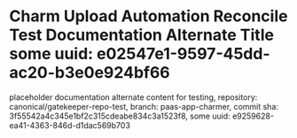 # Charm Upload Automation Reconcile Test Documentation Alternate Title some uuid: e02547e1-9597-45dd-ac20-b3e0e924bf66
 placeholder documentation alternate content for testing,  repository: canonical/gatekeeper-repo-test,  branch: paas-app-charmer,  commit sha: 3f55542a4c345e1bf2c315cdeabe834c3a1523f8,  some uuid: e9259628-ea41-4363-846d-d1dac569b703
